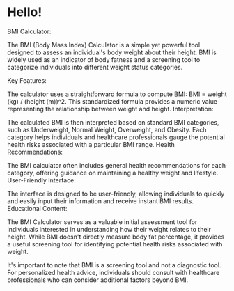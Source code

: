 # Hello! 

BMI Calculator:

The BMI (Body Mass Index) Calculator is a simple yet powerful tool designed to assess an individual's body weight about their height. BMI is widely used as an indicator of body fatness and a screening tool to categorize individuals into different weight status categories.

Key Features:

The calculator uses a straightforward formula to compute BMI: BMI = weight (kg) / (height (m))^2. This standardized formula provides a numeric value representing the relationship between weight and height.
Interpretation:

The calculated BMI is then interpreted based on standard BMI categories, such as Underweight, Normal Weight, Overweight, and Obesity. Each category helps individuals and healthcare professionals gauge the potential health risks associated with a particular BMI range.
Health Recommendations:

The BMI calculator often includes general health recommendations for each category, offering guidance on maintaining a healthy weight and lifestyle.
User-Friendly Interface:

The interface is designed to be user-friendly, allowing individuals to quickly and easily input their information and receive instant BMI results.
Educational Content:



The BMI Calculator serves as a valuable initial assessment tool for individuals interested in understanding how their weight relates to their height. While BMI doesn't directly measure body fat percentage, it provides a useful screening tool for identifying potential health risks associated with weight.

It's important to note that BMI is a screening tool and not a diagnostic tool. For personalized health advice, individuals should consult with healthcare professionals who can consider additional factors beyond BMI.
